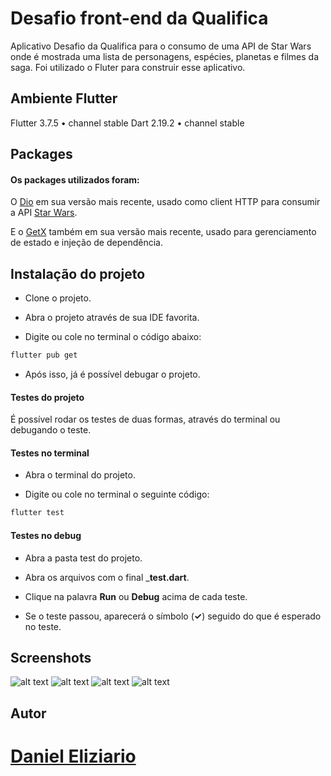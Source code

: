 # Desafio front-end da Qualifica

Aplicativo Desafio da Qualifica para o consumo de uma API de Star Wars onde é mostrada uma lista de personagens, espécies, planetas e filmes da saga. Foi utilizado o Fluter para construir esse aplicativo.


## Ambiente Flutter

Flutter 3.7.5 • channel stable
Dart 2.19.2 • channel stable


## Packages

#### Os packages utilizados foram:
O [Dio](https://pub.dev/packages/dio) em sua versão mais recente, usado como client HTTP para consumir a API [Star Wars](https://swapi.dev/api).

E o [GetX](https://pub.dev/packages/get) também em sua versão mais recente, usado para gerenciamento de estado e injeção de dependência.


## Instalação do projeto

* Clone o projeto.

* Abra o projeto através de sua IDE favorita.

* Digite ou cole no terminal o código abaixo:

```bash
flutter pub get
```
* Após isso, já é possível debugar o projeto.

#### Testes do projeto

É possível rodar os testes de duas formas, através do terminal ou debugando o teste.

#### Testes no terminal

* Abra o terminal do projeto.

* Digite ou cole no terminal o seguinte código:

```bash
flutter test
```

#### Testes no debug

* Abra a pasta test do projeto.

* Abra os arquivos com o final ___test.dart__.

* Clique na palavra __Run__ ou __Debug__ acima de cada teste.

* Se o teste passou, aparecerá o símbolo (__✓__) seguido do que é esperado no teste.


## Screenshots

![alt text](home.png "Home") ![alt text](details.png "Details Page") ![alt text](films_catalog.png "Films Page") ![alt text](details_films.png "Details Films")

## Autor

# [Daniel Eliziario](https://www.linkedin.com/in/daniel-eliziario/)
